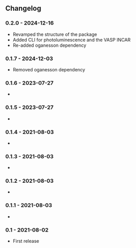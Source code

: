 ## Changelog


### 0.2.0 - 2024-12-16

* Revamped the structure of the package
* Added CLI for photoluminescence and the VASP INCAR
* Re-added oganesson dependency

### 0.1.7 - 2024-12-03

* Removed oganesson dependency

### 0.1.6 - 2023-07-27

* 

### 0.1.5 - 2023-07-27

* 

### 0.1.4 - 2021-08-03

* 

### 0.1.3 - 2021-08-03

* 

### 0.1.2 - 2021-08-03

* 

### 0.1.1 - 2021-08-03

* 

### 0.1 - 2021-08-02

* First release